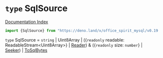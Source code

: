 # `type` SqlSource

[Documentation Index](../README.md)

```ts
import {SqlSource} from "https://deno.land/x/office_spirit_mysql/v0.19.4/mod.ts"
```

`type` SqlSource = `string` | Uint8Array | (\{`readonly` readable: ReadableStream\<Uint8Array>} | [Reader](../interface.Reader/README.md)) \& (\{`readonly` size: `number`} | [Seeker](../interface.Seeker/README.md)) | [ToSqlBytes](../private.interface.ToSqlBytes/README.md)